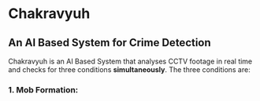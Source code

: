 # Chakravyuh
## An AI Based System for Crime Detection
Chakravyuh is an AI Based System that analyses CCTV footage in real time and checks for three conditions **simultaneously**. 
The three conditions are:
### 1. Mob Formation:
